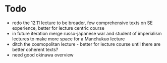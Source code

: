 # Todo

* redo the 12.11 lecture to be broader, few comprehensive texts on SE experience, better for lecture centric course
* in future iteration merge russo-japanese war and student of imperialism lectures to make more space for a Manchukuo lecture
* ditch the cosmopolitan lecture - better for lecture course until there are better coherent texts?
* need good okinawa overview
